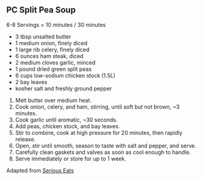 ## PC Split Pea Soup

6-8 Servings = 10 minutes / 30 minutes

* 3 tbsp unsalted butter
* 1 medium onion, finely diced
* 1 large rib celery, finely diced
* 6 ounces ham steak, diced
* 2 medium cloves garlic, minced
* 1 pound dried green split peas
* 6 cups low-sodium chicken stock (1.5L)
* 2 bay leaves
* kosher salt and freshly ground pepper

1. Melt butter over medium heat.
2. Cook onion, celery, and ham, stirring, until soft but not brown, ~3 minutes.
3. Cook garlic until aromatic, ~30 seconds.
4. Add peas, chicken stock, and bay leaves.
5. Stir to combine, cook at high pressure for 20 minutes, then rapidly release.
6. Open, stir until smooth, season to taste with salt and pepper, and serve.
7. Carefully clean gaskets and valves as soon as cool enough to handle.
8. Serve immediately or store for up to 1 week.

Adapted from [Serious Eats](https://www.seriouseats.com/recipes/2016/10/30-minute-pressure-cooker-split-pea-soup-recipe.html)
